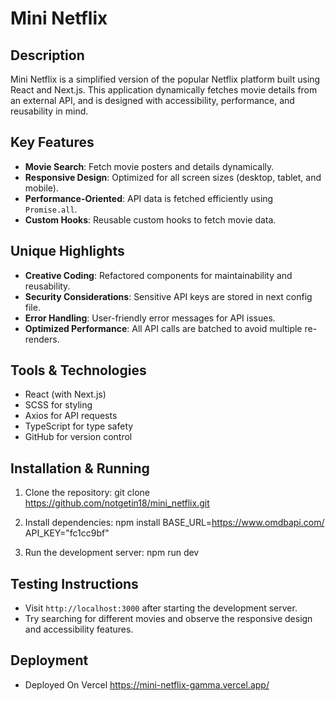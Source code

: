 # Mini Netflix

## Description

Mini Netflix is a simplified version of the popular Netflix platform built using React and Next.js. This application dynamically fetches movie details from an external API, and is designed with accessibility, performance, and reusability in mind.

## Key Features

- **Movie Search**: Fetch movie posters and details dynamically.
- **Responsive Design**: Optimized for all screen sizes (desktop, tablet, and mobile).
- **Performance-Oriented**: API data is fetched efficiently using `Promise.all`.
- **Custom Hooks**: Reusable custom hooks to fetch movie data.

## Unique Highlights

- **Creative Coding**: Refactored components for maintainability and reusability.
- **Security Considerations**: Sensitive API keys are stored in next config file.
- **Error Handling**: User-friendly error messages for API issues.
- **Optimized Performance**: All API calls are batched to avoid multiple re-renders.

## Tools & Technologies

- React (with Next.js)
- SCSS for styling
- Axios for API requests
- TypeScript for type safety
- GitHub for version control

## Installation & Running

1. Clone the repository:
   git clone https://github.com/notgetin18/mini_netflix.git
   
2. Install dependencies:
   npm install
   BASE_URL=https://www.omdbapi.com/
   API_KEY="fc1cc9bf"

3. Run the development server:
   npm run dev

## Testing Instructions

- Visit `http://localhost:3000` after starting the development server.
- Try searching for different movies and observe the responsive design and accessibility features.

## Deployment 

- Deployed On Vercel https://mini-netflix-gamma.vercel.app/
